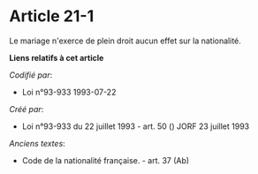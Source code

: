 # Article 21-1

Le mariage n'exerce de plein droit aucun effet sur la nationalité.

**Liens relatifs à cet article**

_Codifié par_:

  - Loi n°93-933 1993-07-22

_Créé par_:

  - Loi n°93-933 du 22 juillet 1993 - art. 50 () JORF 23 juillet 1993

_Anciens textes_:

  - Code de la nationalité française. - art. 37 (Ab)
